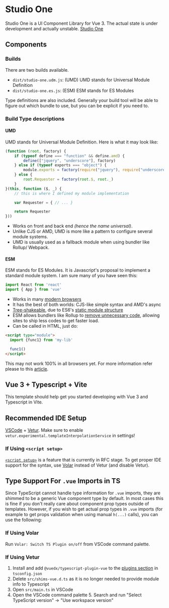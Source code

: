 # Studio One

Studio One is a UI Component Library for Vue 3.
The actual state is under development and actually unstable.
[Studio One](https://alexandervu.github.io/studio-one)

## Components

### Builds

There are two builds available.

* `dist/studio-one.udm.js`: (UMD) UMD stands for Universal Module Definition
* `dist/studio-one.es.js`: (ESM) ESM stands for ES Modules

Type definitions are also included.
Generally your build tool will be able to figure out which bundle to use, but you can be explicit if you need to.

### Build Type descriptions

#### UMD

UMD stands for Universal Module Definition. Here is what it may look like:

```javascript
(function (root, factory) {
    if (typeof define === "function" && define.amd) {
        define(["jquery", "underscore"], factory)
    } else if (typeof exports === "object") {
        module.exports = factory(require("jquery"), require("underscore"))
    } else {
        root.Requester = factory(root.$, root._)
    }
}(this, function ($, _) {
    // this is where I defined my module implementation

    var Requester = { // ... }

    return Requester
}))
```

* Works on front and back end _(hence the name universal)_.
* Unlike CJS or AMD, UMD is more like a pattern to configure several module systems.
* UMD is usually used as a fallback module when using bundler like Rollup/ Webpack.

#### ESM

ESM stands for ES Modules. It is Javascript's proposal to implement a standard module system. I am sure many of you have seen this:

```javascript
import React from 'react'
import { App } from 'vue'
```

* Works in many [modern browsers](https://caniuse.com/#feat=es6-module)
* It has the best of both worlds: CJS-like simple syntax and AMD's async
* [Tree-shakeable](https://developers.google.com/web/fundamentals/performance/optimizing-javascript/tree-shaking/), due to ES6's [static module structure](https://exploringjs.com/es6/ch_modules.html#static-module-structure)
* ESM allows bundlers like Rollup to [remove unnecessary code](https://dev.to/bennypowers/you-should-be-using-esm-kn3), allowing sites to ship less codes to get faster load.
* Can be called in HTML, just do:

```html
<script type="module">
  import {func1} from 'my-lib'

  func1()
</script>
```

This may not work 100% in all browsers yet.
For more information refer please to this [article](https://dev.to/iggredible/what-the-heck-are-cjs-amd-umd-and-esm-ikm).

## Vue 3 + Typescript + Vite

This template should help get you started developing with Vue 3 and Typescript in Vite.

## Recommended IDE Setup

[VSCode](https://code.visualstudio.com/) + [Vetur](https://marketplace.visualstudio.com/items?itemName=octref.vetur). Make sure to enable `vetur.experimental.templateInterpolationService` in settings!

### If Using `<script setup>`

[`<script setup>`](https://github.com/vuejs/rfcs/pull/227) is a feature that is currently in RFC stage. To get proper IDE support for the syntax, use [Volar](https://marketplace.visualstudio.com/items?itemName=johnsoncodehk.volar) instead of Vetur (and disable Vetur).

## Type Support For `.vue` Imports in TS

Since TypeScript cannot handle type information for `.vue` imports, they are shimmed to be a generic Vue component type by default. In most cases this is fine if you don't really care about component prop types outside of templates. However, if you wish to get actual prop types in `.vue` imports (for example to get props validation when using manual `h(...)` calls), you can use the following:

### If Using Volar

Run `Volar: Switch TS Plugin on/off` from VSCode command palette.

### If Using Vetur

1. Install and add `@vuedx/typescript-plugin-vue` to the [plugins section](https://www.typescriptlang.org/tsconfig#plugins) in `tsconfig.json`
2. Delete `src/shims-vue.d.ts` as it is no longer needed to provide module info to Typescript
3. Open `src/main.ts` in VSCode
4. Open the VSCode command palette 5. Search and run "Select TypeScript version" -> "Use workspace version"
